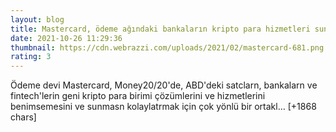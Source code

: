 ```yaml
--- 
layout: blog
title: Mastercard, ödeme ağındaki bankaların kripto para hizmetleri sunmasına izin vereceğini açıkladı
date: 2021-10-26 11:29:36
thumbnail: https://cdn.webrazzi.com/uploads/2021/02/mastercard-681.png
rating: 3
---
```

Ödeme devi Mastercard, Money20/20'de, ABD'deki satclarn, bankalarn ve fintech'lerin geni kripto para birimi çözümlerini ve hizmetlerini benimsemesini ve sunmasn kolaylatrmak için çok yönlü bir ortakl… [+1868 chars]